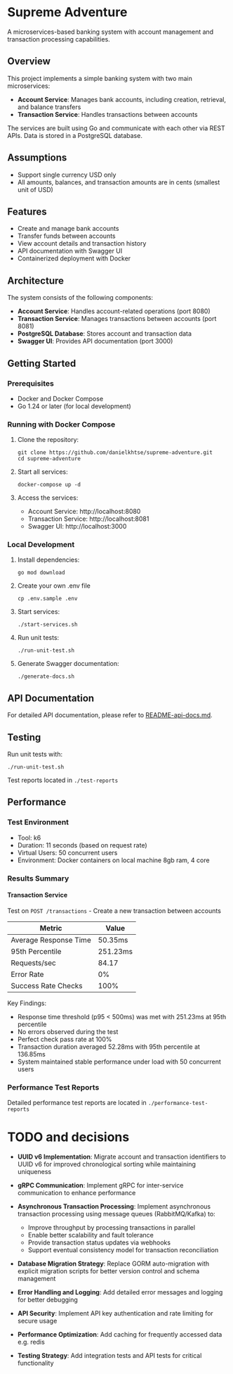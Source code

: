 # Supreme Adventure

A microservices-based banking system with account management and transaction processing capabilities.

## Overview

This project implements a simple banking system with two main microservices:

-   **Account Service**: Manages bank accounts, including creation, retrieval, and balance transfers
-   **Transaction Service**: Handles transactions between accounts

The services are built using Go and communicate with each other via REST APIs. Data is stored in a PostgreSQL database.

## Assumptions

-   Support single currency USD only
-   All amounts, balances, and transaction amounts are in cents (smallest unit of USD)

## Features

-   Create and manage bank accounts
-   Transfer funds between accounts
-   View account details and transaction history
-   API documentation with Swagger UI
-   Containerized deployment with Docker

## Architecture

The system consists of the following components:

-   **Account Service**: Handles account-related operations (port 8080)
-   **Transaction Service**: Manages transactions between accounts (port 8081)
-   **PostgreSQL Database**: Stores account and transaction data
-   **Swagger UI**: Provides API documentation (port 3000)

## Getting Started

### Prerequisites

-   Docker and Docker Compose
-   Go 1.24 or later (for local development)

### Running with Docker Compose

1. Clone the repository:

    ```
    git clone https://github.com/danielkhtse/supreme-adventure.git
    cd supreme-adventure
    ```

2. Start all services:

    ```
    docker-compose up -d
    ```

3. Access the services:
    - Account Service: http://localhost:8080
    - Transaction Service: http://localhost:8081
    - Swagger UI: http://localhost:3000

### Local Development

1. Install dependencies:

    ```
    go mod download
    ```

2. Create your own .env file

    ```
    cp .env.sample .env
    ```

3. Start services:

    ```
    ./start-services.sh
    ```

4. Run unit tests:
    ```
    ./run-unit-test.sh
    ```
5. Generate Swagger documentation:

    ```
    ./generate-docs.sh
    ```

## API Documentation

For detailed API documentation, please refer to [README-api-docs.md](README-api-docs.md).

## Testing

Run unit tests with:

```
./run-unit-test.sh
```

Test reports located in `./test-reports`

## Performance

### Test Environment

-   Tool: k6
-   Duration: 11 seconds (based on request rate)
-   Virtual Users: 50 concurrent users
-   Environment: Docker containers on local machine 8gb ram, 4 core

### Results Summary

#### Transaction Service

Test on `POST /transactions` - Create a new transaction between accounts

| Metric                | Value    |
| --------------------- | -------- |
| Average Response Time | 50.35ms  |
| 95th Percentile       | 251.23ms |
| Requests/sec          | 84.17    |
| Error Rate            | 0%       |
| Success Rate Checks   | 100%     |

Key Findings:

-   Response time threshold (p95 < 500ms) was met with 251.23ms at 95th percentile
-   No errors observed during the test
-   Perfect check pass rate at 100%
-   Transaction duration averaged 52.28ms with 95th percentile at 136.85ms
-   System maintained stable performance under load with 50 concurrent users

### Performance Test Reports

Detailed performance test reports are located in `./performance-test-reports`

# TODO and decisions

-   **UUID v6 Implementation**: Migrate account and transaction identifiers to UUID v6 for improved chronological sorting while maintaining uniqueness
-   **gRPC Communication**: Implement gRPC for inter-service communication to enhance performance
-   **Asynchronous Transaction Processing**: Implement asynchronous transaction processing using message queues (RabbitMQ/Kafka) to:

    -   Improve throughput by processing transactions in parallel
    -   Enable better scalability and fault tolerance
    -   Provide transaction status updates via webhooks
    -   Support eventual consistency model for transaction reconciliation

-   **Database Migration Strategy**: Replace GORM auto-migration with explicit migration scripts for better version control and schema management
-   **Error Handling and Logging**: Add detailed error messages and logging for better debugging
-   **API Security**: Implement API key authentication and rate limiting for secure usage
-   **Performance Optimization**: Add caching for frequently accessed data e.g. redis
-   **Testing Strategy**: Add integration tests and API tests for critical functionality
